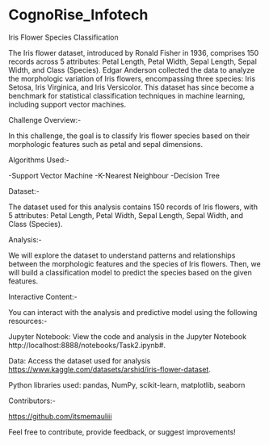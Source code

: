 # CognoRise_Infotech

Iris Flower Species Classification

The Iris flower dataset, introduced by Ronald Fisher in 1936, comprises 150 records across 5 attributes: Petal Length, Petal Width, Sepal Length, Sepal Width, and Class (Species). Edgar Anderson collected the data to analyze the morphologic variation of Iris flowers, encompassing three species: Iris Setosa, Iris Virginica, and Iris Versicolor. This dataset has since become a benchmark for statistical classification techniques in machine learning, including support vector machines.

Challenge Overview:-

In this challenge, the goal is to classify Iris flower species based on their morphologic features such as petal and sepal dimensions.

Algorithms Used:-

-Support Vector Machine
-K-Nearest Neighbour
-Decision Tree

Dataset:-

The dataset used for this analysis contains 150 records of Iris flowers, with 5 attributes: Petal Length, Petal Width, Sepal Length, Sepal Width, and Class (Species).

Analysis:-

We will explore the dataset to understand patterns and relationships between the morphologic features and the species of Iris flowers. Then, we will build a classification model to predict the species based on the given features.

Interactive Content:-

You can interact with the analysis and predictive model using the following resources:-

Jupyter Notebook: View the code and analysis in the Jupyter Notebook http://localhost:8888/notebooks/Task2.ipynb#.

Data: Access the dataset used for analysis https://www.kaggle.com/datasets/arshid/iris-flower-dataset.

Python libraries used: pandas, NumPy, scikit-learn, matplotlib, seaborn

Contributors:-

https://github.com/itsmemauliii

Feel free to contribute, provide feedback, or suggest improvements!

